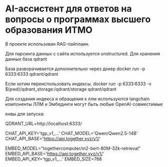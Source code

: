 # AI-ассистент для ответов на вопросы о программах высшего образования ИТМО
В проекте использован RAG-пайплаин.

Для парсинга данных с сайта используется unstructured.
Для хранения данных база qdrant

База разворачивается дополнительно через докер
docker run -p 6333:6333 qdrant/qdrant

Если хотим переиспользовать индексы, docker run -p 6333:6333 -v $(pwd)/qdrant_storage:/qdrant/storage qdrant/qdrant

Для создания индекса и обращения к ллм используются langchain компоненты
ЛЛМ и Эмбединги могут быть любые OpenAI-совместимые


енвы для запуска:

QDRANT_URL=http://localhost:6333/

CHAT_API_KEY='tgp_v1_...'
CHAT_MODEL='Qwen/Qwen2.5-14B'
CHAT_API_BASE='https://api.together.xyz/v1/'

EMBED_MODEL="togethercomputer/m2-bert-80M-32k-retrieval"
EMBED_API_BASE='https://api.together.xyz/v1/'
EMBED_API_KEY='tgp_v1_...'
EMBED_SIZE=768
